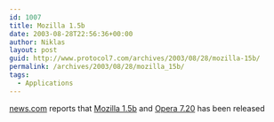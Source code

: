 ```yaml
---
id: 1007
title: Mozilla 1.5b
date: 2003-08-28T22:56:36+00:00
author: Niklas
layout: post
guid: http://www.protocol7.com/archives/2003/08/28/mozilla-15b/
permalink: /archives/2003/08/28/mozilla_15b/
tags:
  - Applications
---
```

<div class='microid-7c4a7b9a6544baede1659d56cfe5b320ac4c216a'>
  <p>
    <a href="http://rss.com.com/2100-1032_3-5069448.html?part=rss&#038;tag=feed&#038;subj=news">news.com</a> reports that <a href="http://www.mozilla.org/releases/#1.5b" title="Releases">Mozilla 1.5b</a> and <a href="http://www.opera.com/windows/changelogs/720b/">Opera 7.20</a> has been released
  </p>
</div>
